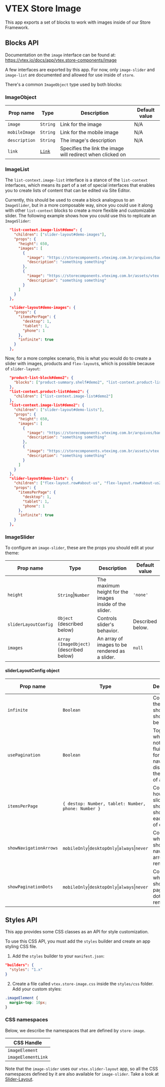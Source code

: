 # VTEX Store Image

This app exports a set of blocks to work with images inside of our Store Framework.

## Blocks API

Documentation on the `image` interface can be found at: <https://vtex.io/docs/app/vtex.store-components/image>

A few interfaces are exported by this app. For now, only `image-slider` and `image-list` are documented and allowed for use inside of `store`.

There's a common `ImageObject` type used by both blocks:

### ImageObject

| Prop name     | Type                                                                                                                                | Description                                                | Default value |
| ------------- | ----------------------------------------------------------------------------------------------------------------------------------- | ---------------------------------------------------------- | ------------- |
| `image`       | `String`                                                                                                                            | Link for the image                                         | N/A           |
| `mobileImage` | `String`                                                                                                                            | Link for the mobile image                                  | N/A           |
| `description` | `String`                                                                                                                            | The image's description                                    | N/A           |
| `link`        | [`Link`](https://github.com/vtex-apps/native-types/blob/f63aeeb8f6e62f4a9aaec052a8be34973be7389b/pages/contentSchemas.json#L52-L74) | Specifies the link the image will redirect when clicked on |

### ImageList

The `list-context.image-list` interface is a stance of the `list-context` interfaces, which means its part of a set of special interfaces that enables you to create lists of content that can be edited via Site Editor.

Currently, this should be used to create a block analogous to an `ImageSlider`, but in a more composable way, since you could use it along with other `list-context` blocks to create a more flexible and customizable slider. The following example shows how you could use this to replicate an `ImageSlider`:

```json
  "list-context.image-list#demo": {
    "children": ["slider-layout#demo-images"],
    "props": {
      "height": 650,
      "images": [
        {
          "image": "https://storecomponents.vteximg.com.br/arquivos/banner-infocard2.png",
          "description": "something something"
        },
        {
          "image": "https://storecomponents.vteximg.com.br/assets/vtex.file-manager-graphql/images/Group%207%20(1)%20(1)%20(1)%20(1)%20(1)___c6b3ed853fb16a08b265753b50e0c57a.png",
          "description": "something something"
        }
      ]
    }
  },

  "slider-layout#demo-images": {
    "props": {
      "itemsPerPage": {
        "desktop": 1,
        "tablet": 1,
        "phone": 1
      },
      "infinite": true
    }
  },
```

Now, for a more complex scenario, this is what you would do to create a slider with images, products and `flex-layout`s, which is possible because of `slider-layout`:

```json
  "product-list-block#demo2": {
    "blocks": ["product-summary.shelf#demo2", "list-context.product-list#demo2"]
  },
  "list-context.product-list#demo2": {
    "children": ["list-context.image-list#demo2"]
  },
  "list-context.image-list#demo2": {
    "children": ["slider-layout#demo-lists"],
    "props": {
      "height": 650,
      "images": [
        {
          "image": "https://storecomponents.vteximg.com.br/arquivos/banner-infocard2.png",
          "description": "something something"
        },
        {
          "image": "https://storecomponents.vteximg.com.br/assets/vtex.file-manager-graphql/images/Group%207%20(1)%20(1)%20(1)%20(1)%20(1)___c6b3ed853fb16a08b265753b50e0c57a.png",
          "description": "something something"
        }
      ]
    }
  },
  "slider-layout#demo-lists": {
    "children": ["flex-layout.row#about-us", "flex-layout.row#about-us2"],
    "props": {
      "itemsPerPage": {
        "desktop": 1,
        "tablet": 1,
        "phone": 1
      },
      "infinite": true
    }
  },
```

### ImageSlider

To configure an `image-slider`, these are the props you should edit at your theme:

| Prop name            | Type                                    | Description                                             | Default value    |
| -------------------- | --------------------------------------- | ------------------------------------------------------- | ---------------- |
| `height`             | `String`&#124;`Number`                  | The maximum height for the images inside of the slider. | `'none'`         |
| `sliderLayoutConfig` | `Object` (described below)              | Controls slider's behavior.                             | Described below. |
| `images`             | `Array (ImageObject)` (described below) | An array of images to be rendered as a slider.          | `null`           |

#### sliderLayoutConfig object

| Prop name              | Type                                                       | Description                                                                                    | Default value                        |
| ---------------------- | ---------------------------------------------------------- | ---------------------------------------------------------------------------------------------- | ------------------------------------ |
| `infinite`             | `Boolean`                                                  | Controls if the slider should or should not be infinite.                                       | `true`                               |
| `usePagination`        | `Boolean`                                                  | Toggles whether or not to use a fluid scroll for navigation, disabling the notion of a "page". | `true`                               |
| `itemsPerPage`         | `{ destop: Number, tablet: Number, phone: Number }`        | Controls how many slides should be shown on each type of device.                               | `{ destop: 1, tablet: 1, phone: 1 }` |
| `showNavigationArrows` | `mobileOnly`&#124;`desktopOnly`&#124;`always`&#124;`never` | Controls when should navigation arrows be rendered.                                            | `'always'`                           |
| `showPaginationDots`   | `mobileOnly`&#124;`desktopOnly`&#124;`always`&#124;`never` | Controls when should pagination dots be rendered.                                              | `'always'`                           |


## Styles API

This app provides some CSS classes as an API for style customization.

To use this CSS API, you must add the `styles` builder and create an app styling CSS file.

1. Add the `styles` builder to your `manifest.json`:

```json
"builders": {
  "styles": "1.x"
}
```

2. Create a file called `vtex.store-image.css` inside the `styles/css` folder. Add your custom styles:

```css
.imageElement {
  margin-top: 10px;
}
```

### CSS namespaces

Below, we describe the namespaces that are defined by `store-image`.

| CSS Handle         |
| ------------------ |
| `imageElement`     |
| `imageElementLink` |

Note that the `image-slider` uses our `vtex.slider-layout` app, so all the CSS namespaces defined by it are also available for `image-slider`. Take a look at [Slider-Layout](https://vtex.io/docs/app/vtex.slider-layout).
